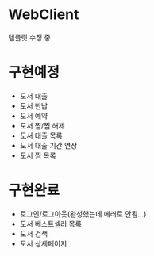 # WebClient
템플릿 수정 중

# 구현예정
- 도서 대출
- 도서 반납
- 도서 예약
- 도서 찜/찜 해제
- 도서 대출 목록
- 도서 대출 기간 연장
- 도서 찜 목록

# 구현완료
- 로그인/로그아웃(완성했는데 에러로 안됨...)
- 도서 베스트셀러 목록
- 도서 검색
- 도서 상세페이지
